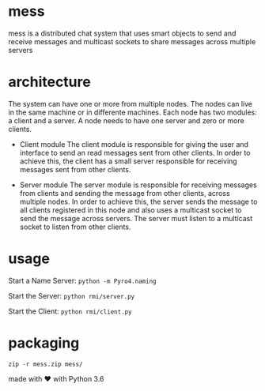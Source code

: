 # mess
mess is a distributed chat system that uses smart objects to send and receive messages and multicast sockets to share messages across multiple servers

# architecture

The system can have one or more from multiple nodes. The nodes can live in the same machine or in differente machines.
Each node has two modules: a client and a server. A node needs to have one server and zero or more clients.

- Client module
The client module is responsible for giving the user and interface to send an read messages sent from other clients.
In order to achieve this, the client has a small server responsible for receiving messages sent from other clients.

- Server module
The server module is responsible for receiving messages from clients and sending the message from other clients, across multiple nodes.
In order to achieve this, the server sends the message to all clients registered in this node and also uses a multicast socket to send the message across servers. The server must listen to a multicast socket to listen from other clients.

# usage

Start a Name Server: 
`python -m Pyro4.naming `

Start the Server:
`python rmi/server.py`

Start the Client:
`python rmi/client.py`

# packaging 

`zip -r mess.zip mess/`

made with :heart: with Python 3.6
